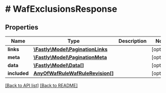 # # WafExclusionsResponse

## Properties

Name | Type | Description | Notes
------------ | ------------- | ------------- | -------------
**links** | [**\Fastly\Model\PaginationLinks**](PaginationLinks.md) |  | [optional]
**meta** | [**\Fastly\Model\PaginationMeta**](PaginationMeta.md) |  | [optional]
**data** | [**\Fastly\Model\Data[]**](Data.md) |  | [optional]
**included** | [**AnyOfWafRuleWafRuleRevision[]**](AnyOfWafRuleWafRuleRevision.md) |  | [optional]

[[Back to API list]](../../README.md#endpoints) [[Back to README]](../../README.md)
